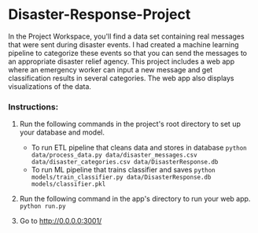 # Disaster-Response-Project
In the Project Workspace, you'll find a data set containing real messages that were sent during disaster events. I had created a machine learning pipeline to categorize these events so that you can send the messages to an appropriate disaster relief agency. This project includes a web app where an emergency worker can input a new message and get classification results in several categories. The web app also displays visualizations of the data. 


### Instructions:
1. Run the following commands in the project's root directory to set up your database and model.

    - To run ETL pipeline that cleans data and stores in database
        `python data/process_data.py data/disaster_messages.csv data/disaster_categories.csv data/DisasterResponse.db`
    - To run ML pipeline that trains classifier and saves
        `python models/train_classifier.py data/DisasterResponse.db models/classifier.pkl`

2. Run the following command in the app's directory to run your web app.
    `python run.py`

3. Go to http://0.0.0.0:3001/
